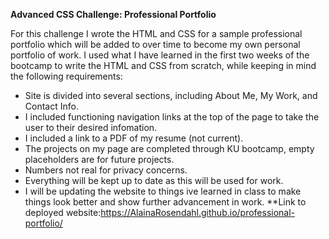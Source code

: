 **Advanced CSS Challenge: Professional Portfolio**

For this challenge I wrote the HTML and CSS for a sample professional portfolio which will be added to over time to become my own personal portfolio of work. I used what I have learned in the first two weeks of the bootcamp to write the HTML and CSS from scratch, while keeping in mind the following requirements:

* Site is divided into several sections, including About Me, My Work, and Contact Info.
* I included functioning navigation links at the top of the page to take the user to their desired infomation.
* I included a link to a PDF of my resume (not current).
* The projects on my page are completed through KU bootcamp, empty placeholders are for future projects.
* Numbers not real for privacy concerns. 
* Everything will be kept up to date as this will be used for work.
* I will be updating the website to things ive learned in class to make things look better and show further advancement in work.
**Link to deployed website:https://AlainaRosendahl.github.io/professional-portfolio/
